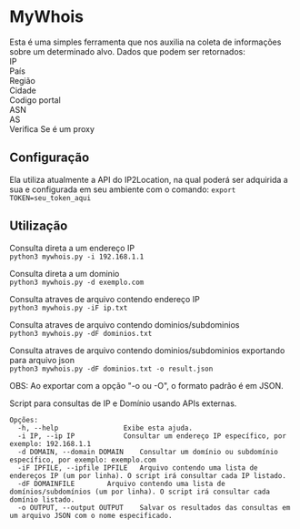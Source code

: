# MyWhois

Esta é uma simples ferramenta que nos auxilia na coleta de informações sobre um determinado alvo.
Dados que podem ser retornados:<br>
IP<br>
País<br>
Região<br>
Cidade<br>
Codigo portal<br>
ASN<br>
AS<br>
Verifica Se é um proxy<br>

## Configuração

Ela utiliza atualmente a API do IP2Location, na qual poderá ser adquirida a sua e configurada em seu ambiente com o comando:
`export TOKEN=seu_token_aqui`

## Utilização

Consulta direta a um endereço IP<br>
`python3 mywhois.py -i 192.168.1.1`

Consulta direta a um dominio<br>
`python3 mywhois.py -d exemplo.com`

Consulta atraves de arquivo contendo endereço IP<br>
`python3 mywhois.py -iF ip.txt`

Consulta atraves de arquivo contendo dominios/subdominios<br>
`python3 mywhois.py -dF dominios.txt`


Consulta atraves de arquivo contendo dominios/subdominios exportando para arquivo json<br>
`python3 mywhois.py -dF dominios.txt -o result.json`

OBS: Ao exportar com a opção "-o ou -O", o formato padrão é em JSON.

Script para consultas de IP e Domínio usando APIs externas.

```
Opções:
  -h, --help            	Exibe esta ajuda. 
  -i IP, --ip IP        	Consultar um endereço IP específico, por exemplo: 192.168.1.1
  -d DOMAIN, --domain DOMAIN 	Consultar um domínio ou subdomínio específico, por exemplo: exemplo.com
  -iF IPFILE, --ipfile IPFILE	Arquivo contendo uma lista de endereços IP (um por linha). O script irá consultar cada IP listado.
  -dF DOMAINFILE		Arquivo contendo uma lista de domínios/subdomínios (um por linha). O script irá consultar cada domínio listado.
  -o OUTPUT, --output OUTPUT    Salvar os resultados das consultas em um arquivo JSON com o nome especificado.

```
